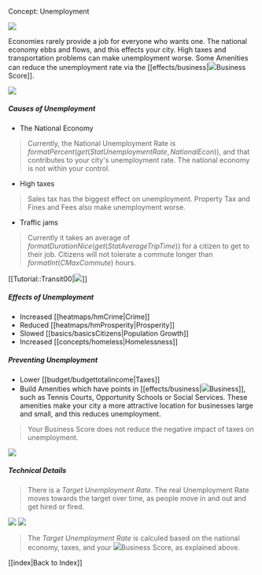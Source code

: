 Concept: Unemployment

![](newspaper/images/downtown05.png)

Economies rarely provide a job for everyone who wants one. The national economy ebbs and flows, and this effects your city. High taxes and transportation problems can make unemployment worse. Some Amenities can reduce the unemployment rate via the [[effects/business|![](IconZoneMonoOffice)Business Score]].

![](Chart::StatUnemploymentRate)


##### Causes of Unemployment
* The National Economy
> Currently, the National Unemployment Rate is $formatPercent(get(StatUnemploymentRate, NationalEcon))$, and that contributes to your city's unemployment rate. The national economy is not within your control.
* High taxes
> Sales tax has the biggest effect on unemployment. Property Tax and Fines and Fees also make unemployment worse.
* Traffic jams
> Currently it takes an average of $formatDurationNice(get(StatAverageTripTime))$ for a citizen to get to their job. Citizens will not tolerate a commute longer than $formatInt(CMaxCommute)$ hours.

[[Tutorial::Transit00|![](docs/images/tutorial/transit/transit-poster.png)]]

##### Effects of Unemployment
* Increased [[heatmaps/hmCrime|Crime]]
* Reduced [[heatmaps/hmProsperity|Prosperity]]
* Slowed [[basics/basicsCitizens|Population Growth]]
* Increased [[concepts/homeless|Homelessness]]

##### Preventing Unemployment
* Lower [[budget/budgettotalincome|Taxes]]
* Build Amenities which have points in [[effects/business|![](IconZoneMonoOffice)Business]], such as Tennis Courts, Opportunity Schools or Social Services. These amenities make your city a more attractive location for businesses large and small, and this reduces unemployment.

> Your Business Score does not reduce the negative impact of taxes on unemployment.

![](newspaper/images/queue01.png)

##### Technical Details

> There is a _Target Unemployment Rate_. The real Unemployment Rate moves towards the target over time, as people move in and out and get hired or fired.

![](Chart::StatTargetUnemploymentRate)
![](Chart::StatUnemploymentRate)

> The _Target Unemployment Rate_ is calculed based on the national economy, taxes, and your ![](IconZoneMonoOffice)Business Score, as explained above.

[[index|Back to Index]]

